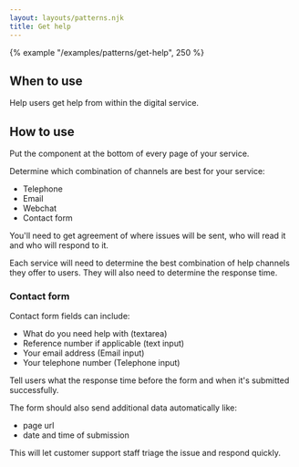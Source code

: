 ```yaml
---
layout: layouts/patterns.njk
title: Get help
---
```


{% example "/examples/patterns/get-help", 250 %}

## When to use

Help users get help from within the digital service.

## How to use

Put the component at the bottom of every page of your service.

Determine which combination of channels are best for your service:

- Telephone
- Email
- Webchat
- Contact form

You'll need to get agreement of where issues will be sent, who will read it and who will respond to it.

Each service will need to determine the best combination of help channels they offer to users. They will also need to determine the response time.
### Contact form

Contact form fields can include:

- What do you need help with (textarea)
- Reference number if applicable (text input)
- Your email address (Email input)
- Your telephone number (Telephone input)

Tell users what the response time before the form and when it's submitted successfully.

The form should also send additional data automatically like:

- page url
- date and time of submission

This will let customer support staff triage the issue and respond quickly.